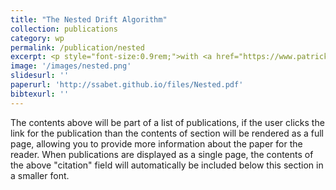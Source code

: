 ```yaml
---
title: "The Nested Drift Algorithm"
collection: publications
category: wp
permalink: /publication/nested
excerpt: <p style="font-size:0.9rem;">with <a href="https://www.patrickmschneider.com/">Patrick Schneider</a></p>
image: '/images/nested.png'
slidesurl: ''
paperurl: 'http://ssabet.github.io/files/Nested.pdf'
bibtexurl: ''
---
```

The contents above will be part of a list of publications, if the user clicks the link for the publication than the contents of section will be rendered as a full page, allowing you to provide more information about the paper for the reader. When publications are displayed as a single page, the contents of the above "citation" field will automatically be included below this section in a smaller font.
<!-- <img src='/images/nested.png'> -->
